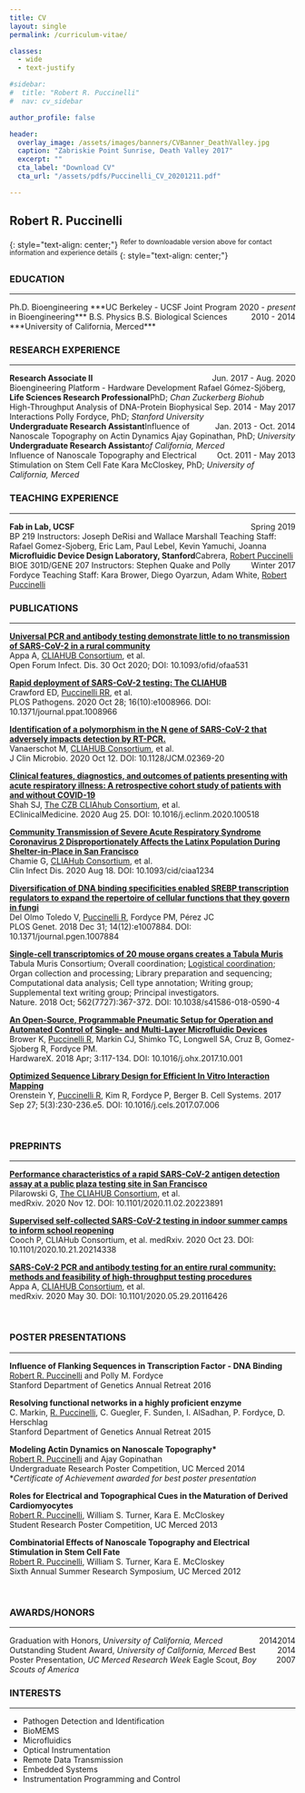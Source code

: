 ```yaml
---
title: CV
layout: single
permalink: /curriculum-vitae/

classes:
  - wide
  - text-justify

#sidebar:
#  title: "Robert R. Puccinelli"
#  nav: cv_sidebar

author_profile: false

header:
  overlay_image: /assets/images/banners/CVBanner_DeathValley.jpg
  caption: "Zabriskie Point Sunrise, Death Valley 2017"  
  excerpt: ""
  cta_label: "Download CV"
  cta_url: "/assets/pdfs/Puccinelli_CV_20201211.pdf"

---
```


## Robert R. Puccinelli 
{: style="text-align: center;"}
<sup>Refer to downloadable version above for contact information and experience details</sup>
{: style="text-align: center;"}

### EDUCATION
---
<div style="float: right;">2020 - <i>present</i></div>
Ph.D. Bioengineering  
***UC Berkeley - UCSF Joint Program in Bioengineering***

<div style="float: right;">2010 - 2014</div>
B.S. Physics  
B.S. Biological Sciences  
***University of California, Merced***

<br>

### RESEARCH EXPERIENCE
---

<div style="float: left;"><b>Research Associate II</b></div> 
<div style="float: right;">Jun. 2017 - Aug. 2020</div><br>
Bioengineering Platform - Hardware Development  
Rafael Gómez-Sjöberg, PhD; <i>Chan Zuckerberg Biohub</i>

<div style="float: left;"><b>Life Sciences Research Professional</b></div> 
<div style="float: right;">Sep. 2014 - May 2017</div><br>
High-Throughput Analysis of DNA-Protein Biophysical Interactions  
Polly Fordyce, PhD; <i>Stanford University</i>

<div style="float: left;"><b>Undergraduate Research Assistant</b></div> 
<div style="float: right;">Jan. 2013 - Oct. 2014</div><br>
Influence of Nanoscale Topography on Actin Dynamics  
Ajay Gopinathan, PhD; <i>University of California, Merced</i>

<div style="float: left;"><b>Undergraduate Research Assistant</b></div> 
<div style="float: right;">Oct. 2011 - May 2013</div><br>
Influence of Nanoscale Topography and Electrical Stimulation on Stem Cell Fate  
Kara McCloskey, PhD; <i>University of California, Merced</i>

<br>

### TEACHING EXPERIENCE
---

<div style="float: left;"><b>Fab in Lab, UCSF</b></div> 
<div style="float: right;">Spring 2019</div><br>
BP 219  
Instructors: Joseph DeRisi and Wallace Marshall  
Teaching Staff: Rafael Gomez-Sjoberg, Eric Lam, Paul Lebel, Kevin Yamuchi, Joanna Cabrera, <u>Robert Puccinelli</u>  

<div style="float: left;"><b>Microfluidic Device Design Laboratory, Stanford</b></div> 
<div style="float: right;">Winter 2017</div><br>
BIOE 301D/GENE 207  
Instructors: Stephen Quake and Polly Fordyce  
Teaching Staff: Kara Brower, Diego Oyarzun, Adam White, <u>Robert Puccinelli</u>

<br>

### PUBLICATIONS
---
**[Universal PCR and antibody testing demonstrate little to no transmission of SARS-CoV-2 in a rural community](/assets/pdfs/publications/Puccinelli_Publication_UniversalPCRAndAntibodyTestingDemonstrateLittleToNoTransmissionOfSARS-CoV-2InARuralCommunity.pdf)**  
Appa A, <u>CLIAHUB Consortium</u>, et al.  
Open Forum Infect. Dis. 30 Oct 2020; DOI: 10.1093/ofid/ofaa531

**[Rapid deployment of SARS-CoV-2 testing: The CLIAHUB](/assets/pdfs/publications/Puccinelli_Publication_RapidDeploymentOfSARS-CoV-2Testing-TheCLIAHUB.pdf)**  
Crawford ED, <u>Puccinelli RR</u>, et al.  
PLOS Pathogens. 2020 Oct 28; 16(10):e1008966. DOI: 10.1371/journal.ppat.1008966

**[Identification of a polymorphism in the N gene of SARS-CoV-2 that adversely impacts detection by RT-PCR.](/assets/pdfs/publications/Puccinelli_Publication_IdentificationOfAPolymorphismInTheNGeneOfSARS-CoV-2ThatAdverselyImpactsDetectionByRT-PCR.pdf)**  
Vanaerschot M, <u>CLIAHUB Consortium</u>, et al.  
J Clin Microbio. 2020 Oct 12. DOI: 10.1128/JCM.02369-20

**[Clinical features, diagnostics, and outcomes of patients presenting with acute respiratory illness: A retrospective cohort study of patients with and without COVID-19](/assets/pdfs/publications/Puccinelli_Publication_ClinicalFeaturesDiagnosticsAndOutcomesOfPatientsPresentingWithAcuteRespiratoryIllness-ARetrospectiveCohortStudyOfPatientsWithAndWithoutCOVID-19.pdf)**  
Shah SJ, <u>The CZB CLIAhub Consortium</u>, et al.  
EClinicalMedicine. 2020 Aug 25. DOI: 10.1016/j.eclinm.2020.100518

**[Community Transmission of Severe Acute Respiratory Syndrome Coronavirus 2 Disproportionately Affects the Latinx Population During Shelter-in-Place in San Francisco](/assets/pdfs/publications/Puccinelli_Publication_CommunityTransmissionOfSevereAcuteRespiratorySyndromCoronavirus2DisproportionatelyAffectsLatinxPopulationDuringShelter-In-PlaceInSanFrancisco.pdf)**  
Chamie G, <u>CLIAHub Consortium</u>, et al.  
Clin Infect Dis. 2020 Aug 18. DOI: 10.1093/cid/ciaa1234

**[Diversification of DNA binding specificities enabled SREBP transcription regulators to expand the repertoire of cellular functions that they govern in fungi](/assets/pdfs/publications/Puccinelli_Publication_DiversificationofDNABindingSpecificitiesEnableRegulatorsToExpandCellularFunctions.pdf)**  
Del Olmo Toledo V, <u>Puccinelli R</u>, Fordyce PM, Pérez JC  
PLOS Genet. 2018 Dec 31; 14(12):e1007884. DOI: 10.1371/journal.pgen.1007884

**[Single-cell transcriptomics of 20 mouse organs creates a Tabula Muris](/assets/pdfs/publications/Puccinelli_Publication_Single-cellTranscriptomicsof20MouseOrgans.pdf)**  
Tabula Muris Consortium; Overall coordination; <u>Logistical coordination</u>; Organ collection and processing; Library preparation and sequencing; Computational data analysis; Cell type annotation; Writing group; Supplemental text writing group; Principal investigators.  
Nature. 2018 Oct; 562(7727):367-372. DOI: 10.1038/s41586-018-0590-4

**[An Open-Source, Programmable Pneumatic Setup for Operation and Automated Control of Single- and Multi-Layer Microfluidic Devices](/assets/pdfs/publications/Puccinelli_Publication_OpenSourceProgrammablePneumaticSetupforAutomatedMicrofluidicDevices.pdf)**  
Brower K, <u>Puccinelli R</u>, Markin CJ, Shimko TC, Longwell SA, Cruz B, Gomez-Sjoberg R, Fordyce PM.  
HardwareX. 2018 Apr; 3:117-134. DOI: 10.1016/j.ohx.2017.10.001

**[Optimized Sequence Library Design for Efficient In Vitro Interaction Mapping](/assets/pdfs/publications/Puccinelli_Publication_OptimizedSequenceLibraryDesignforEfficientInVitroInteractionMapping.pdf)**  
Orenstein Y, <u>Puccinelli R</u>, Kim R, Fordyce P, Berger B.
Cell Systems. 2017 Sep 27; 5(3):230-236.e5. DOI: 10.1016/j.cels.2017.07.006

<br>

### PREPRINTS
---
**[Performance characteristics of a rapid SARS-CoV-2 antigen detection assay at a public plaza testing site in San Francisco](/assets/pdfs/publications/Puccinelli_Preprint_PerformanceCharacteristicsOfARapidSARS-CoV-2AntigenDetectionAssayAtAPublicPlazaTestingSiteInSanFrancisco.pdf)**  
Pilarowski G, <u>The CLIAHUB Consortium</u>, et al.  
medRxiv. 2020 Nov 12. DOI: 10.1101/2020.11.02.20223891

**[Supervised self-collected SARS-CoV-2 testing in indoor summer camps to inform school reopening](/assets/pdfs/publications/Puccinelli_Preprint_SupervisedSelf-CollectedSARS-CoV-2TestingInIndoorSummerCampsToInformSchoolReopening.pdf)**  
Cooch P, CLIAHub Consortium, et al.
medRxiv. 2020 Oct 23. DOI: 10.1101/2020.10.21.20214338

**[SARS-CoV-2 PCR and antibody testing for an entire rural community: methods and feasibility of high-throughput testing procedures](/assets/pdfs/publications/Puccinelli_Preprint_SARS-CoV-2PCRAndAntibodyTestingForAnEntireRuralCommunity-MethodsAndFeasibilityOfHigh-ThroughputTestingProcedures.pdf)**  
Appa A, <u>CLIAHUB Consortium</u>, et al.  
medRxiv. 2020 May 30. DOI: 10.1101/2020.05.29.20116426

<br>

### POSTER PRESENTATIONS
---

**Influence of Flanking Sequences in Transcription Factor - DNA Binding**  
<u>Robert R. Puccinelli</u> and Polly M. Fordyce  
Stanford Department of Genetics Annual Retreat 2016

**Resolving functional networks in a highly proficient enzyme**  
C. Markin, <u>R. Puccinelli</u>, C. Guegler, F. Sunden, I. AlSadhan, P. Fordyce, D. Herschlag  
Stanford Department of Genetics Annual Retreat 2015

**Modeling Actin Dynamics on Nanoscale Topography\***  
<u>Robert R. Puccinelli</u> and Ajay Gopinathan  
Undergraduate Research Poster Competition, UC Merced 2014  
\**Certificate of Achievement awarded for best poster presentation*

**Roles for Electrical and Topographical Cues in the Maturation of Derived Cardiomyocytes**  
<u>Robert R. Puccinelli</u>, William S. Turner, Kara E. McCloskey  
Student Research Poster Competition, UC Merced 2013

**Combinatorial Effects of Nanoscale Topography and Electrical Stimulation in Stem Cell Fate**  
<u>Robert R. Puccinelli</u>, William S. Turner, Kara E. McCloskey  
Sixth Annual Summer Research Symposium, UC Merced 2012

<br>

### AWARDS/HONORS
---
<div style="float: right;">2014</div>
Graduation with Honors, <i>University of California, Merced</i>  
<div style="float: right;">2014</div>
Outstanding Student Award, <i>University of California, Merced</i>  
<div style="float: right;">2014</div>
Best Poster Presentation, <i>UC Merced Research Week</i>  
<div style="float: right;">2007</div>
Eagle Scout, <i>Boy Scouts of America</i>  

<br>

### INTERESTS
---

* Pathogen Detection and Identification
* BioMEMS
* Microfluidics
* Optical Instrumentation
* Remote Data Transmission
* Embedded Systems
* Instrumentation Programming and Control
